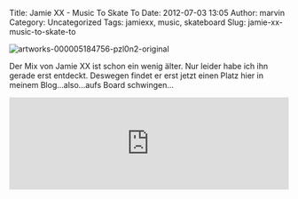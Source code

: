 Title: Jamie XX - Music To Skate To
Date: 2012-07-03 13:05
Author: marvin
Category: Uncategorized
Tags: jamiexx, music, skateboard
Slug: jamie-xx-music-to-skate-to

![artworks-000005184756-pzl0n2-original]({filename}/images/artworks-000005184756-pzl0n2-original.jpg)

Der Mix von Jamie XX ist schon ein wenig älter. Nur leider habe ich ihn
gerade erst entdeckt. Deswegen findet er erst jetzt einen Platz hier in
meinem Blog...also...aufs Board schwingen...

<iframe width="100%" height="166" scrolling="no" frameborder="no" src="http://w.soundcloud.com/player/?url=http%3A%2F%2Fapi.soundcloud.com%2Ftracks%2F11231675&amp;auto_play=false&amp;show_artwork=true&amp;color=ff7700"></iframe>

